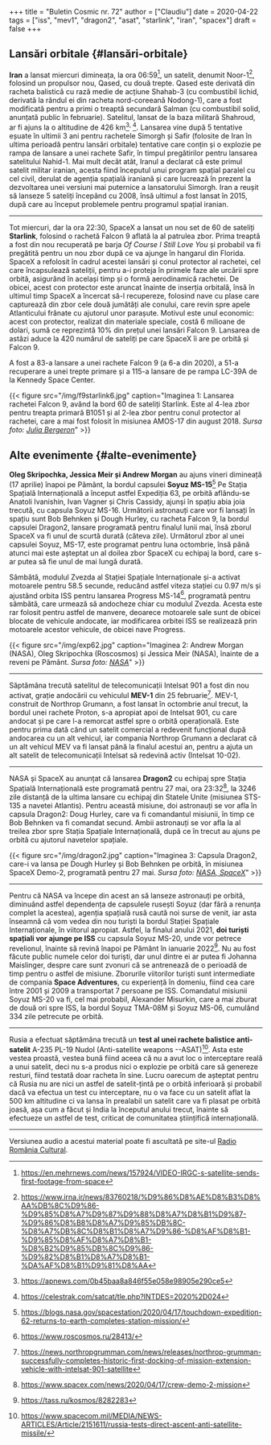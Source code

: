 +++
title = "Buletin Cosmic nr. 72"
author = ["Claudiu"]
date = 2020-04-22
tags = ["iss", "mev1", "dragon2", "asat", "starlink", "iran", "spacex"]
draft = false
+++

## Lansări orbitale {#lansări-orbitale}

**Iran** a lansat miercuri dimineața, la ora 06:59[^fn:1], un satelit, denumit Noor-1[^fn:2], folosind un propulsor nou, Qased, cu două trepte. Qased este derivată din racheta balistică cu rază medie de acțiune Shahab-3 (cu combustibil lichid, derivată la rândul ei din racheta nord-coreeană Nodong-1), care a fost modificată pentru a primi o treaptă secundară Salman (cu combustibil solid, anunțată public în februarie). Satelitul, lansat de la baza militară Shahroud, ar fi ajuns la o altitudine de 426 km[^fn:3]<sup>, </sup>[^fn:4]. Lansarea vine după 5 tentative eșuate în ultimii 3 ani pentru rachetele Simorgh și Safir (folosite de Iran în ultima perioadă pentru lansări orbitale) tentative care conțin și o explozie pe rampa de lansare a unei rachete Safir, în timpul pregătirilor pentru lansarea satelitului Nahid-1. Mai mult decât atât, Iranul a declarat că este primul satelit militar iranian, acesta fiind începutul unui program spațial paralel cu cel civil, derulat de agenția spațială iraniană și care lucrează în prezent la dezvoltarea unei versiuni mai puternice a lansatorului Simorgh. Iran a reușit să lanseze 5 sateliți începând cu 2008, însă ultimul a fost lansat în 2015, după care au început problemele pentru programul spațial iranian.

---

Tot miercuri, dar la ora 22:30, SpaceX a lansat un nou set de 60 de sateliți **Starlink**, folosind o rachetă Falcon 9 aflată la al patrulea zbor. Prima treaptă a fost din nou recuperată pe barja _Of Course I Still Love You_ și probabil va fi pregătită pentru un nou zbor după ce va ajunge în hangarul din Florida. SpaceX a refolosit în cadrul acestei lansări și conul protector al rachetei, cel care încapsulează sateliții, pentru a-i proteja în primele faze ale urcării spre orbită, asigurând în același timp și o formă aerodinamică rachetei. De obicei, acest con protector este aruncat înainte de inserția orbitală, însă în ultimul timp SpaceX a încercat să-l recupereze, folosind nave cu plase care capturează din zbor cele două jumătăți ale conului, care revin spre apele Atlanticului frânate cu ajutorul unor parașute. Motivul este unul economic: acest con protector, realizat din materiale speciale, costă 6 milioane de dolari, sumă ce reprezintă 10% din prețul unei lansări Falcon 9. Lansarea de astăzi aduce la 420 numărul de sateliți pe care SpaceX îi are pe orbită și Falcon 9.

A fost a 83-a lansare a unei rachete Falcon 9 (a 6-a din 2020), a 51-a recuperare a unei trepte primare și a 115-a lansare de pe rampa LC-39A de la Kennedy Space Center.

{{< figure src="/img/f9starlink6.jpg" caption="Imaginea 1: Lansarea rachetei Falcon 9, având la bord 60 de sateliți Starlink. Este al 4-lea zbor pentru treapta primară B1051 și al 2-lea zbor pentru conul protector al rachetei, care a mai fost folosit în misiunea AMOS-17 din august 2018. _Sursa foto: [Julia Bergeron](https://twitter.com/julia%5Fbergeron/status/1253048298140766208)_" >}}


## Alte evenimente {#alte-evenimente}

**Oleg Skripochka, Jessica Meir și Andrew Morgan** au ajuns vineri dimineață (17 aprilie)  înapoi pe Pământ, la bordul capsulei **Soyuz MS-15**[^fn:5] Pe Stația Spațială Internațională a început astfel Expediția 63, pe orbită aflându-se Anatoli Ivanishin, Ivan Vagner și Chris Cassidy, ajunși în spațiu abia joia trecută, cu capsula Soyuz MS-16. Următorii astronauți care vor fi lansați în spațiu sunt Bob Behnken și Dough Hurley, cu racheta Falcon 9, la bordul capsulei Dragon2, lansare programată pentru finalul lunii mai, însă zborul SpaceX va fi unul de scurtă durată (câteva zile). Următorul zbor al unei capsulei Soyuz, MS-17, este programat pentru luna octombrie, însă până atunci mai este așteptat un al doilea zbor SpaceX cu echipaj la bord, care s-ar putea să fie unul de mai lungă durată.

Sâmbătă, modulul Zvezda al Stației Spațiale Internaționale și-a activat motoarele pentru 58.5 secunde, reducând astfel viteza stației cu 0.97 m/s și ajustând orbita ISS  pentru lansarea Progress MS-14[^fn:6], programată pentru sâmbătă, care urmează să andocheze chiar cu modulul Zvezda. Acesta este rar folosit pentru astfel de manvere, deoarece motoarele sale sunt de obicei blocate de vehicule andocate, iar modificarea orbitei ISS se realizează prin motoarele acestor vehicule, de obicei nave Progress.

{{< figure src="/img/exp62.jpg" caption="Imaginea 2: Andrew Morgan (NASA), Oleg Skripochka (Roscosmos) și Jessica Meir (NASA), înainte de a reveni pe Pământ. _Sursa foto: [NASA](https://www.flickr.com/photos/nasa2explore/49728158496/)_" >}}

---

Săptămâna trecută satelitul de telecomunicații Intelsat 901 a fost din nou activat, grație andocării cu vehiculul **MEV-1** din 25 februarie[^fn:7]. MEV-1, construit de Northrop Grumann, a fost lansat în octombrie anul trecut, la bordul unei rachete Proton, s-a apropiat apoi de Intelsat 901, cu care andocat și pe care l-a remorcat astfel spre o orbită operațională. Este pentru prima dată când un satelit comercial a redevenit funcțional după andocarea cu un alt vehicul, iar compania Northrop Grumann a declarat că un alt vehicul MEV va fi lansat până la finalul acestui an, pentru a ajuta un alt satelit de telecomunicații Intelsat să redevină activ (Intelsat 10-02).

---

NASA și SpaceX au anunțat că lansarea **Dragon2** cu echipaj spre Stația Spațială Internațională este programată pentru 27 mai, ora 23:32[^fn:8], la 3246 zile distanță de la ultima lansare cu echipaj din Statele Unite (misiunea STS-135 a navetei Atlantis). Pentru această misiune, doi astronauți se vor afla în capsula Dragon2: Doug Hurley, care va fi comandantul misiunii, în timp ce Bob Behnken va fi comandat secund. Ambii astronauți se vor afla la al treilea zbor spre Stația Spațiale Internațională, după ce în trecut au ajuns pe orbită cu ajutorul navetelor spațiale.

{{< figure src="/img/dragon2.jpg" caption="Imaginea 3: Capsula Dragon2, care-i va lansa pe Dough Hurley și Bob Behnken pe orbită, în misiunea SpaceX Demo-2, programată pentru 27 mai. _Sursa foto: [NASA, SpaceX](https://blogs.nasa.gov/kennedy/2020/04/17/launch-date-set-for-first-crew-flight-from-u-s-soil-since-2011/)_" >}}

---

Pentru că NASA va începe din acest an să lanseze astronauți pe orbită, diminuând astfel dependența de capsulele rusești Soyuz (dar fără a renunța complet la acestea), agenția spațială rusă caută noi surse de venit, iar asta înseamnă că vom vedea din nou turiști la bordul Stației Spațiale Internaționale, în viitorul apropiat. Astfel, la finalul anului 2021, **doi turiști spațiali vor ajunge pe ISS** cu capsula Soyuz MS-20, unde vor petrece revelionul, înainte să revină înapoi pe Pământ în ianuarie 2022[^fn:9]. Nu au fost făcute public numele celor doi turiști, dar unul dintre ei ar putea fi Johanna Maislinger, despre care sunt zvonuri că se antrenează de o perioadă de timp pentru o astfel de misiune. Zborurile viitorilor turiști sunt intermediate de compania **Space Adventures**, cu experiență în domeniu, fiind cea care între 2001 și 2009 a transportat 7 persoane pe ISS. Comandatul misiunii Soyuz MS-20 va fi, cel mai probabil, Alexander Misurkin, care a mai zburat de două ori spre ISS, la bordul Soyuz TMA-08M și Soyuz MS-06, cumulând 334 zile petrecute pe orbită.

---

Rusia a efectuat săptămâna trecută un **test al unei rachete balistice anti-satelit** A-235 PL-19 Nudol (Anti-satellite weapons --ASAT)[^fn:10]. Asta este vestea proastă, vestea bună fiind aceea că nu a avut loc o interceptare reală a unui satelit, deci nu s-a produs nici o explozie pe orbită care să genereze resturi, fiind testată doar racheta în sine. Lucru oarecum de așteptat pentru că Rusia nu are nici un astfel de satelit-țintă pe o orbită inferioară și probabil dacă va efectua un test cu interceptare, nu o va face cu un satelit aflat la 500 km altitudine ci va lansa în prealabil un satelit care va fi plasat pe orbită joasă, așa cum a făcut și India la începutul anului trecut, înainte să efectueze un astfel de test, criticat de comunitatea științifică internațională.

---

Versiunea audio a acestui material poate fi ascultată pe site-ul [Radio România Cultural](https://radioromaniacultural.ro/buletin-cosmic-nr-72/).

[^fn:1]: <https://en.mehrnews.com/news/157924/VIDEO-IRGC-s-satellite-sends-first-footage-from-space>
[^fn:2]: <https://www.irna.ir/news/83760218/%D9%86%D8%AE%D8%B3%D8%AA%DB%8C%D9%86-%D9%85%D8%A7%D9%87%D9%88%D8%A7%D8%B1%D9%87-%D9%86%D8%B8%D8%A7%D9%85%DB%8C-%D8%A7%DB%8C%D8%B1%D8%A7%D9%86-%D8%AF%D8%B1-%D9%85%D8%AF%D8%A7%D8%B1-%D8%B2%D9%85%DB%8C%D9%86-%D9%82%D8%B1%D8%A7%D8%B1-%DA%AF%D8%B1%D9%81%D8%AA>
[^fn:3]: <https://apnews.com/0b45baa8a846f55e058e98905e290ce5>
[^fn:4]: <https://celestrak.com/satcat/tle.php?INTDES=2020%2D024>
[^fn:5]: <https://blogs.nasa.gov/spacestation/2020/04/17/touchdown-expedition-62-returns-to-earth-completes-station-mission/>
[^fn:6]: <https://www.roscosmos.ru/28413/>
[^fn:7]: <https://news.northropgrumman.com/news/releases/northrop-grumman-successfully-completes-historic-first-docking-of-mission-extension-vehicle-with-intelsat-901-satellite>
[^fn:8]: <https://www.spacex.com/news/2020/04/17/crew-demo-2-mission>
[^fn:9]: <https://tass.ru/kosmos/8282283>
[^fn:10]: <https://www.spacecom.mil/MEDIA/NEWS-ARTICLES/Article/2151611/russia-tests-direct-ascent-anti-satellite-missile/>
